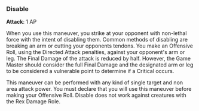 ### Disable
**Attack**: 1 AP

When you use this maneuver, you strike at your opponent with non-lethal force with the intent of disabling them. Common methods of disabling are breaking an arm or cutting your opponents tendons. You make an Offensive Roll, using the Directed Attack penalties, against your opponent's arm or leg. The Final Damage of the attack is reduced by half. However, the Game Master should consider the full Final Damage and the designated arm or leg to be considered a vulnerable point to determine if a Critical occurs. 

This maneuver can be performed with any kind of single target and non area attack power. You must declare that you will use this maneuver before making your Offensive Roll. Disable does not work against creatures with the Rex Damage Role.